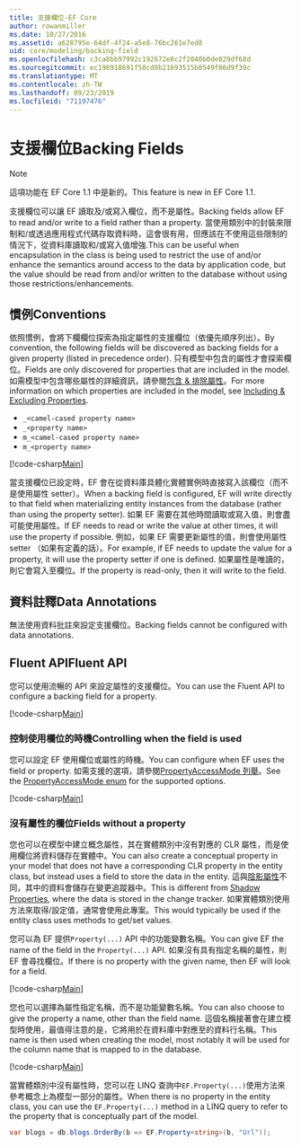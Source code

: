 ```yaml
---
title: 支援欄位-EF Core
author: rowanmiller
ms.date: 10/27/2016
ms.assetid: a628795e-64df-4f24-a5e8-76bc261e7ed8
uid: core/modeling/backing-field
ms.openlocfilehash: c3ca8bb97992c192672e8c2f2040b0de029df68d
ms.sourcegitcommit: ec196918691f50cd0b21693515b0549f06d9f39c
ms.translationtype: MT
ms.contentlocale: zh-TW
ms.lasthandoff: 09/23/2019
ms.locfileid: "71197476"
---
```

# <a name="backing-fields"></a><span data-ttu-id="a380f-102">支援欄位</span><span class="sxs-lookup"><span data-stu-id="a380f-102">Backing Fields</span></span>

> [!NOTE]  
> <span data-ttu-id="a380f-103">這項功能在 EF Core 1.1 中是新的。</span><span class="sxs-lookup"><span data-stu-id="a380f-103">This feature is new in EF Core 1.1.</span></span>

<span data-ttu-id="a380f-104">支援欄位可以讓 EF 讀取及/或寫入欄位，而不是屬性。</span><span class="sxs-lookup"><span data-stu-id="a380f-104">Backing fields allow EF to read and/or write to a field rather than a property.</span></span> <span data-ttu-id="a380f-105">當使用類別中的封裝來限制和/或透過應用程式代碼存取資料時，這會很有用，但應該在不使用這些限制的情況下，從資料庫讀取和/或寫入值增強.</span><span class="sxs-lookup"><span data-stu-id="a380f-105">This can be useful when encapsulation in the class is being used to restrict the use of and/or enhance the semantics around access to the data by application code, but the value should be read from and/or written to the database without using those restrictions/enhancements.</span></span>

## <a name="conventions"></a><span data-ttu-id="a380f-106">慣例</span><span class="sxs-lookup"><span data-stu-id="a380f-106">Conventions</span></span>

<span data-ttu-id="a380f-107">依照慣例，會將下欄欄位探索為指定屬性的支援欄位（依優先順序列出）。</span><span class="sxs-lookup"><span data-stu-id="a380f-107">By convention, the following fields will be discovered as backing fields for a given property (listed in precedence order).</span></span> <span data-ttu-id="a380f-108">只有模型中包含的屬性才會探索欄位。</span><span class="sxs-lookup"><span data-stu-id="a380f-108">Fields are only discovered for properties that are included in the model.</span></span> <span data-ttu-id="a380f-109">如需模型中包含哪些屬性的詳細資訊，請參閱[包含 & 排除屬性](included-properties.md)。</span><span class="sxs-lookup"><span data-stu-id="a380f-109">For more information on which properties are included in the model, see [Including & Excluding Properties](included-properties.md).</span></span>

* `_<camel-cased property name>`
* `_<property name>`
* `m_<camel-cased property name>`
* `m_<property name>`

[!code-csharp[Main](../../../samples/core/Modeling/Conventions/BackingField.cs#Sample)]

<span data-ttu-id="a380f-110">當支援欄位已設定時，EF 會在從資料庫具體化實體實例時直接寫入該欄位（而不是使用屬性 setter）。</span><span class="sxs-lookup"><span data-stu-id="a380f-110">When a backing field is configured, EF will write directly to that field when materializing entity instances from the database (rather than using the property setter).</span></span> <span data-ttu-id="a380f-111">如果 EF 需要在其他時間讀取或寫入值，則會盡可能使用屬性。</span><span class="sxs-lookup"><span data-stu-id="a380f-111">If EF needs to read or write the value at other times, it will use the property if possible.</span></span> <span data-ttu-id="a380f-112">例如，如果 EF 需要更新屬性的值，則會使用屬性 setter （如果有定義的話）。</span><span class="sxs-lookup"><span data-stu-id="a380f-112">For example, if EF needs to update the value for a property, it will use the property setter if one is defined.</span></span> <span data-ttu-id="a380f-113">如果屬性是唯讀的，則它會寫入至欄位。</span><span class="sxs-lookup"><span data-stu-id="a380f-113">If the property is read-only, then it will write to the field.</span></span>

## <a name="data-annotations"></a><span data-ttu-id="a380f-114">資料註釋</span><span class="sxs-lookup"><span data-stu-id="a380f-114">Data Annotations</span></span>

<span data-ttu-id="a380f-115">無法使用資料批註來設定支援欄位。</span><span class="sxs-lookup"><span data-stu-id="a380f-115">Backing fields cannot be configured with data annotations.</span></span>

## <a name="fluent-api"></a><span data-ttu-id="a380f-116">Fluent API</span><span class="sxs-lookup"><span data-stu-id="a380f-116">Fluent API</span></span>

<span data-ttu-id="a380f-117">您可以使用流暢的 API 來設定屬性的支援欄位。</span><span class="sxs-lookup"><span data-stu-id="a380f-117">You can use the Fluent API to configure a backing field for a property.</span></span>

[!code-csharp[Main](../../../samples/core/Modeling/FluentAPI/BackingField.cs#Sample)]

### <a name="controlling-when-the-field-is-used"></a><span data-ttu-id="a380f-118">控制使用欄位的時機</span><span class="sxs-lookup"><span data-stu-id="a380f-118">Controlling when the field is used</span></span>

<span data-ttu-id="a380f-119">您可以設定 EF 使用欄位或屬性的時機。</span><span class="sxs-lookup"><span data-stu-id="a380f-119">You can configure when EF uses the field or property.</span></span> <span data-ttu-id="a380f-120">如需支援的選項，請參閱[PropertyAccessMode 列舉](https://docs.microsoft.com/dotnet/api/microsoft.entityframeworkcore.propertyaccessmode)。</span><span class="sxs-lookup"><span data-stu-id="a380f-120">See the [PropertyAccessMode enum](https://docs.microsoft.com/dotnet/api/microsoft.entityframeworkcore.propertyaccessmode) for the supported options.</span></span>

[!code-csharp[Main](../../../samples/core/Modeling/FluentAPI/BackingFieldAccessMode.cs#Sample)]

### <a name="fields-without-a-property"></a><span data-ttu-id="a380f-121">沒有屬性的欄位</span><span class="sxs-lookup"><span data-stu-id="a380f-121">Fields without a property</span></span>

<span data-ttu-id="a380f-122">您也可以在模型中建立概念屬性，其在實體類別中沒有對應的 CLR 屬性，而是使用欄位將資料儲存在實體中。</span><span class="sxs-lookup"><span data-stu-id="a380f-122">You can also create a conceptual property in your model that does not have a corresponding CLR property in the entity class, but instead uses a field to store the data in the entity.</span></span> <span data-ttu-id="a380f-123">這與[陰影屬性](shadow-properties.md)不同，其中的資料會儲存在變更追蹤器中。</span><span class="sxs-lookup"><span data-stu-id="a380f-123">This is different from [Shadow Properties](shadow-properties.md), where the data is stored in the change tracker.</span></span> <span data-ttu-id="a380f-124">如果實體類別使用方法來取得/設定值，通常會使用此專案。</span><span class="sxs-lookup"><span data-stu-id="a380f-124">This would typically be used if the entity class uses methods to get/set values.</span></span>

<span data-ttu-id="a380f-125">您可以為 EF 提供`Property(...)` API 中的功能變數名稱。</span><span class="sxs-lookup"><span data-stu-id="a380f-125">You can give EF the name of the field in the `Property(...)` API.</span></span> <span data-ttu-id="a380f-126">如果沒有具有指定名稱的屬性，則 EF 會尋找欄位。</span><span class="sxs-lookup"><span data-stu-id="a380f-126">If there is no property with the given name, then EF will look for a field.</span></span>

[!code-csharp[Main](../../../samples/core/Modeling/FluentAPI/BackingFieldNoProperty.cs#Sample)]

<span data-ttu-id="a380f-127">您也可以選擇為屬性指定名稱，而不是功能變數名稱。</span><span class="sxs-lookup"><span data-stu-id="a380f-127">You can also choose to give the property a name, other than the field name.</span></span> <span data-ttu-id="a380f-128">這個名稱接著會在建立模型時使用，最值得注意的是，它將用於在資料庫中對應至的資料行名稱。</span><span class="sxs-lookup"><span data-stu-id="a380f-128">This name is then used when creating the model, most notably it will be used for the column name that is mapped to in the database.</span></span>

[!code-csharp[Main](../../../samples/core/Modeling/FluentAPI/BackingFieldConceptualProperty.cs#Sample)]

<span data-ttu-id="a380f-129">當實體類別中沒有屬性時，您可以在 LINQ 查詢中`EF.Property(...)`使用方法來參考概念上為模型一部分的屬性。</span><span class="sxs-lookup"><span data-stu-id="a380f-129">When there is no property in the entity class, you can use the `EF.Property(...)` method in a LINQ query to refer to the property that is conceptually part of the model.</span></span>

``` csharp
var blogs = db.blogs.OrderBy(b => EF.Property<string>(b, "Url"));
```

